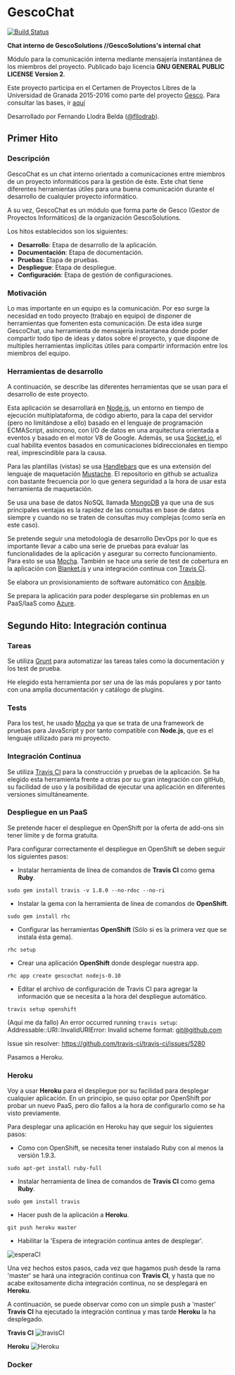 # GescoChat

[![Build Status](https://travis-ci.org/Gescosolution/GescoChat.svg?branch=master)](https://travis-ci.org/Gescosolution/GescoChat)

**Chat interno de GescoSolutions //GescoSolutions's internal chat**

Módulo para la comunicación interna mediante mensajería instantánea de los miembros del proyecto.
Publicado bajo licencia **GNU GENERAL PUBLIC LICENSE Version 2**.

Este proyecto participa en el Certamen de Proyectos Libres de la Universidad de Granada 2015-2016 como parte del proyecto [Gesco](https://github.com/Gescosolution/Gesco). Para consultar las bases, ir [aquí](https://docs.google.com/document/d/16UsdUV_XXuPUh-Imz4PSgh-2ES_YaAJpZ8fNrbTVpMA/edit)

Desarrollado por Fernando Llodra Belda ([@fllodrab](https://github.com/fllodrab)).

## Primer Hito

### Descripción
GescoChat es un chat interno orientado a comunicaciones entre miembros de un proyecto informáticos para la gestión de éste. Este chat tiene diferentes herramientas útiles para una buena comunicación durante el desarrollo de cualquier proyecto informático.

A su vez, GescoChat es un módulo que forma parte de Gesco (Gestor de Proyectos Informáticos) de la organización GescoSolutions.

Los hitos establecidos son los siguientes:
* **Desarrollo**: Etapa de desarrollo de la aplicación.
* **Documentación**: Etapa de documentación.
* **Pruebas**: Etapa de pruebas.
* **Despliegue**: Etapa de despliegue.
* **Configuración**: Etapa de gestión de configuraciones.

### Motivación
Lo mas importante en un equipo es la comunicación. Por eso surge la necesidad en todo proyecto (trabajo en equipo) de disponer de herramientas que fomenten esta comunicación. De esta idea surge GescoChat, una herramienta de mensajería instantanea donde poder compartir todo tipo de ideas y datos sobre el proyecto, y que dispone de multiples herramientas implícitas útiles para compartir información entre los miembros del equipo.

### Herramientas de desarrollo
A continuación, se describe las diferentes herramientas que se usan para el desarrollo de este proyecto.

Esta aplicación se desarrollará en [Node.js](https://nodejs.org/en/), un entorno en tiempo de ejecución multiplataforma, de código abierto, para la capa del servidor (pero no limitándose a ello) basado en el lenguaje de programación ECMAScript, asíncrono, con I/O de datos en una arquitectura orientada a eventos y basado en el motor V8 de Google. Además, se usa [Socket.io](http://socket.io/), el cual habilita eventos basados en comunicaciones bidireccionales en tiempo real, imprescindible para la causa.

Para las plantillas (vistas) se usa [Handlebars](http://handlebarsjs.com/) que es una extensión del lenguaje de maquetación [Mustache](http://mustache.github.io/). El repositorio en github se actualiza con bastante frecuencia por lo que genera seguridad a la hora de usar esta herramienta de maquetación.

Se usa una base de datos NoSQL llamada [MongoDB](https://www.mongodb.org/) ya que una de sus principales ventajas es la rapidez de las consultas en base de datos siempre y cuando no se traten de consultas muy complejas (como sería en este caso).

Se pretende seguir una metodología de desarrollo DevOps por lo que es importante llevar a cabo una serie de pruebas para evaluar las funcionalidades de la aplicación y asegurar su correcto funcionamiento. Para esto se usa [Mocha](http://mochajs.org/). También se hace una serie de test de cobertura en la aplicación con [Blanket.js](http://blanketjs.org/) y una integración continua con [Travis CI](https://travis-ci.org/).

Se elabora un provisionamiento de software automático con [Ansible](http://www.ansible.com/).

Se prepara la aplicación para poder desplegarse sin problemas en un PaaS/IaaS como [Azure](https://azure.microsoft.com/es-es/).

## Segundo Hito: Integración continua

### Tareas

Se utiliza [Grunt](http://gruntjs.com/) para automatizar las tareas tales como la documentación y los test de prueba.

He elegido esta herramienta por ser una de las más populares y por tanto con una amplia documentación y catálogo de
plugins. 

### Tests

Para los test, he usado [Mocha](https://mochajs.org/) ya que se trata de una framework de pruebas para JavaScript y por 
tanto compatible con **Node.js**, que es el lenguaje utilizado para mi proyecto.

### Integración Continua

Se utiliza [Travis CI](https://travis-ci.org/) para la construcción y pruebas de la aplicación. Se ha elegido esta 
herramienta frente a otras por su gran integración con gitHub, su facilidad de uso y la posibilidad de ejecutar una 
aplicación en diferentes versiones simultáneamente.

### Despliegue en un PaaS

Se pretende hacer el despliegue en OpenShift por la oferta de add-ons sin tener límite y de forma gratuita.

Para configurar correctamente el despliegue en OpenShift se deben seguir los siguientes pasos:

- Instalar herramienta de línea de comandos de **Travis CI** como gema **Ruby**.

`sudo gem install travis -v 1.8.0 --no-rdoc --no-ri`

- Instalar la gema con la herramienta de línea de comandos de **OpenShift**.

`sudo gem install rhc`

- Configurar las herramientas **OpenShift** (Sólo si es la primera vez que se instala ésta gema).

`rhc setup`

- Crear una aplicación **OpenShift** donde desplegar nuestra app.

`rhc app create gescochat nodejs-0.10`

- Editar el archivo de configuración de Travis CI para agregar la información que se necesita a la hora del despliegue
automático.

`travis setup openshift`

(Aquí me da fallo)
An error occurred running `travis setup`:
    Addressable::URI::InvalidURIError: Invalid scheme format: git@github.com

Issue sin resolver: https://github.com/travis-ci/travis-ci/issues/5280

Pasamos a Heroku.

### Heroku

Voy a usar **Heroku** para el despliegue por su facilidad para desplegar cualquier aplicación.
En un principio, se quiso optar por OpenShift por probar un nuevo PaaS, pero dio fallos a la hora de configurarlo como
se ha visto previamente.

Para desplegar una aplicación en Heroku hay que seguir los siguientes pasos:

- Como con OpenShift, se necesita tener instalado Ruby con al menos la versión 1.9.3.

`sudo apt-get install ruby-full`

- Instalar herramienta de línea de comandos de **Travis CI** como gema **Ruby**.

`sudo gem install travis`

- Hacer push de la aplicación a **Heroku**.

`git push heroku master`

- Habilitar la 'Espera de integración continua antes de desplegar'.

![esperaCI](https://dl.dropboxusercontent.com/s/2ka1raisqbqfwij/Captura%20de%20pantalla%202015-12-13%2021.37.40.png)

Una vez hechos estos pasos, cada vez que hagamos push desde la rama 'master' se hará una integración continua con 
**Travis CI**, y hasta que no acabe exitosamente dicha integración continua, no se desplegará en **Heroku**. 

A continuación, se puede observar como con un simple push a 'master' **Travis CI** ha ejecutado la integración continua
y mas tarde **Heroku** la ha desplegado.

**Travis CI**
![travisCI](https://dl.dropboxusercontent.com/s/cfpbxv4tnbq4l2a/Captura%20de%20pantalla%202015-12-13%2021.58.21.png)

**Heroku**
![Heroku](https://dl.dropboxusercontent.com/s/od8je4zz7l28upv/Captura%20de%20pantalla%202015-12-13%2021.58.30.png)


### Docker











